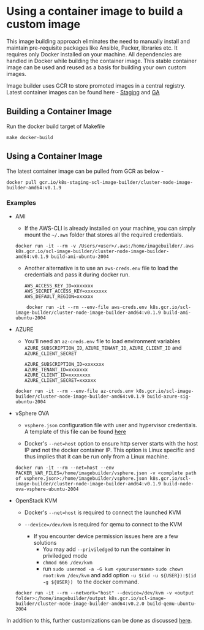 # Using a container image to build a custom image
This image building approach eliminates the need to manually install and maintain pre-requisite packages like Ansible, Packer, libraries etc.
It requires only Docker installed on your machine. All dependencies are handled in Docker while building the container image. This stable container image can be used and reused as a basis for building your own custom images.

Image builder uses GCR to store promoted images in a central registry.
Latest container images can be found here - [Staging](https://gcr.io/k8s-staging-scl-image-builder/cluster-node-image-builder-amd64) and [GA](https://gcr.io/k8s-artifacts-prod/scl-image-builder/cluster-node-image-builder-amd64)

## Building a Container Image

Run the docker build target of Makefile

   ```commandline
   make docker-build
   ```

## Using a Container Image
The latest container image can be pulled from GCR as below -
```commandline
docker pull gcr.io/k8s-staging-scl-image-builder/cluster-node-image-builder-amd64:v0.1.9
```

### Examples

- AMI
    - If the AWS-CLI is already installed on your machine, you can simply mount the `~/.aws` folder that stores all the required credentials.

    ```commandline
    docker run -it --rm -v /Users/<user>/.aws:/home/imagebuilder/.aws k8s.gcr.io/scl-image-builder/cluster-node-image-builder-amd64:v0.1.9 build-ami-ubuntu-2004
    ```
    - Another alternative is to use an `aws-creds.env` file to load the credentials and pass it during docker run.

      ```commandline
      AWS_ACCESS_KEY_ID=xxxxxxx
      AWS_SECRET_ACCESS_KEY=xxxxxxxx
      AWS_DEFAULT_REGION=xxxxxx
      ```

    ```commandline
        docker run -it --rm --env-file aws-creds.env k8s.gcr.io/scl-image-builder/cluster-node-image-builder-amd64:v0.1.9 build-ami-ubuntu-2004
    ```

- AZURE

    - You'll need an `az-creds.env` file to load environment variables `AZURE_SUBSCRIPTION_ID`, `AZURE_TENANT_ID`, `AZURE_CLIENT_ID` and `AZURE_CLIENT_SECRET`

      ```commandline
      AZURE_SUBSCRIPTION_ID=xxxxxxx
      AZURE_TENANT_ID=xxxxxxx
      AZURE_CLIENT_ID=xxxxxxxx
      AZURE_CLIENT_SECRET=xxxxxx
      ```

    ```commandline
    docker run -it --rm --env-file az-creds.env k8s.gcr.io/scl-image-builder/cluster-node-image-builder-amd64:v0.1.9 build-azure-sig-ubuntu-2004
    ```

- vSphere OVA
    - `vsphere.json` configuration file with user and hypervisor credentials. A template of this file can be found [here](https://github.com/kubernetes-sigs/image-builder/blob/master/images/capi/packer/ova/vsphere.json)

    - Docker's `--net=host` option to ensure http server starts with the host IP and not the docker container IP. This option is Linux specific and thus implies that it can be run only from a Linux machine.

    ```commandline
    docker run -it --rm --net=host --env PACKER_VAR_FILES=/home/imagebuilder/vsphere.json -v <complete path of vsphere.json>:/home/imagebuilder/vsphere.json k8s.gcr.io/scl-image-builder/cluster-node-image-builder-amd64:v0.1.9 build-node-ova-vsphere-ubuntu-2004
    ```

- OpenStack KVM

    - Docker's `--net=host` is required to connect the launched KVM 

    - `--device=/dev/kvm` is required for qemu to connect to the KVM
      - If you encounter device permission issues here are a few solutions
        - You may add `--priviledged` to run the container in priviledged mode
        - `chmod 666 /dev/kvm` 
        - run `sudo usermod -a -G kvm <yourusername>` `sudo chown root:kvm /dev/kvm` and add option `-u $(id -u ${USER}):$(id -g ${USER}) ` to the docker command.

    ```commandline
    docker run -it --rm --network="host" --device=/dev/kvm -v <output folder>:/home/imagebuilder/output k8s.gcr.io/scl-image-builder/cluster-node-image-builder-amd64:v0.2.0 build-qemu-ubuntu-2004
    ```
In addition to this, further customizations can be done as discussed [here](./capi.md#customization).
